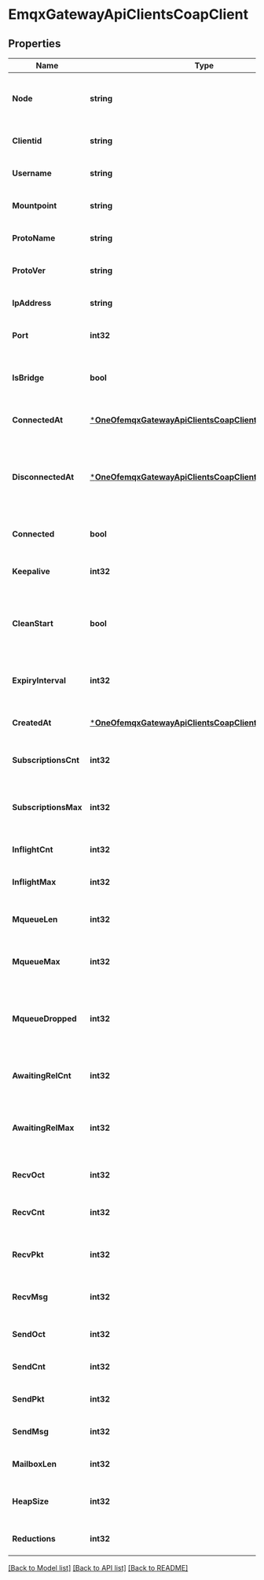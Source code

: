 # EmqxGatewayApiClientsCoapClient

## Properties
Name | Type | Description | Notes
------------ | ------------- | ------------- | -------------
**Node** | **string** | Name of the node to which the client is connected | [optional] [default to null]
**Clientid** | **string** | Client ID | [optional] [default to null]
**Username** | **string** | Username of client when connecting | [optional] [default to null]
**Mountpoint** | **string** | Topic mountpoint | [optional] [default to null]
**ProtoName** | **string** | Client protocol name | [optional] [default to null]
**ProtoVer** | **string** | Protocol version used by the client | [optional] [default to null]
**IpAddress** | **string** | Client&#x27;s IP address | [optional] [default to null]
**Port** | **int32** | Client&#x27;s port | [optional] [default to null]
**IsBridge** | **bool** | Indicates whether the client is connected via bridge | [optional] [default to null]
**ConnectedAt** | [***OneOfemqxGatewayApiClientsCoapClientConnectedAt**](OneOfemqxGatewayApiClientsCoapClientConnectedAt.md) | Client connection time | [optional] [default to null]
**DisconnectedAt** | [***OneOfemqxGatewayApiClientsCoapClientDisconnectedAt**](OneOfemqxGatewayApiClientsCoapClientDisconnectedAt.md) | Client offline time, This field is only valid and returned when connected is false | [optional] [default to null]
**Connected** | **bool** | Whether the client is connected | [optional] [default to null]
**Keepalive** | **int32** | Keepalive time, with the unit of second | [optional] [default to null]
**CleanStart** | **bool** | Indicate whether the client is using a brand new session | [optional] [default to null]
**ExpiryInterval** | **int32** | Session expiration interval, with the unit of second | [optional] [default to null]
**CreatedAt** | [***OneOfemqxGatewayApiClientsCoapClientCreatedAt**](OneOfemqxGatewayApiClientsCoapClientCreatedAt.md) | Session creation time | [optional] [default to null]
**SubscriptionsCnt** | **int32** | Number of subscriptions established by this client | [optional] [default to null]
**SubscriptionsMax** | **int32** | Maximum number of subscriptions allowed by this client | [optional] [default to null]
**InflightCnt** | **int32** | Current length of inflight | [optional] [default to null]
**InflightMax** | **int32** | Maximum length of inflight | [optional] [default to null]
**MqueueLen** | **int32** | Current length of message queue | [optional] [default to null]
**MqueueMax** | **int32** | Maximum length of message queue | [optional] [default to null]
**MqueueDropped** | **int32** | Number of messages dropped by the message queue due to exceeding the length | [optional] [default to null]
**AwaitingRelCnt** | **int32** | Number of awaiting acknowledge packet | [optional] [default to null]
**AwaitingRelMax** | **int32** | Maximum allowed number of awaiting PUBREC packet | [optional] [default to null]
**RecvOct** | **int32** | Number of bytes received | [optional] [default to null]
**RecvCnt** | **int32** | Number of socket packets received | [optional] [default to null]
**RecvPkt** | **int32** | Number of protocol packets received | [optional] [default to null]
**RecvMsg** | **int32** | Number of message packets received | [optional] [default to null]
**SendOct** | **int32** | Number of bytes sent | [optional] [default to null]
**SendCnt** | **int32** | Number of socket packets sent | [optional] [default to null]
**SendPkt** | **int32** | Number of protocol packets sent | [optional] [default to null]
**SendMsg** | **int32** | Number of message packets sent | [optional] [default to null]
**MailboxLen** | **int32** | Process mailbox size | [optional] [default to null]
**HeapSize** | **int32** | Process heap size with the unit of byte | [optional] [default to null]
**Reductions** | **int32** | Erlang reduction | [optional] [default to null]

[[Back to Model list]](../README.md#documentation-for-models) [[Back to API list]](../README.md#documentation-for-api-endpoints) [[Back to README]](../README.md)


